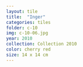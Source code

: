```yaml
---
layout: tile
title:  "Inger"
categories: tiles
folder: c-10
img: c-10-06.jpg
year: 2010
collection: Collection 2010 
color: cherry red
size: 14 x 14 cm
---
```



